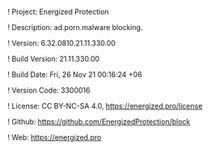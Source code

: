! Project: Energized Protection

! Description: ad.porn.malware blocking.

! Version: 6.32.0810.21.11.330.00

! Build Version: 21.11.330.00

! Build Date: Fri, 26 Nov 21 00:16:24 +06

! Version Code: 3300016

! License: CC BY-NC-SA 4.0, https://energized.pro/license

! Github: https://github.com/EnergizedProtection/block

! Web: https://energized.pro
